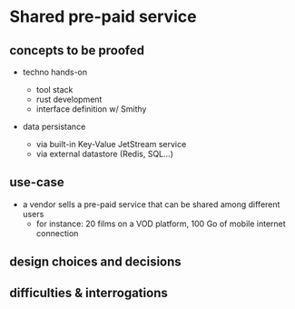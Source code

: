 # Shared pre-paid service

## concepts to be proofed

- techno hands-on
  - tool stack
  - rust development
  - interface definition w/ Smithy

- data persistance
  - via built-in Key-Value JetStream service
  - via external datastore (Redis, SQL...)

## use-case

- a vendor sells a pre-paid service that can be shared among different users
  - for instance: 20 films on a VOD platform, 100 Go of mobile internet connection

## design choices and decisions

## difficulties & interrogations
